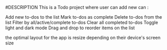 #DESCRIPTION
This is a Todo project where user can add new can :


Add new to-dos to the list
Mark to-dos as complete
Delete to-dos from the list
Filter by all/active/complete to-dos
Clear all completed to-dos
Toggle light and dark mode
Drag and drop to reorder items on the list

the optimal layout for the app is resize depending on their device's screen size